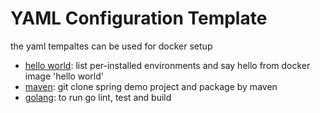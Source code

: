 # YAML Configuration Template

the yaml tempaltes can be used for docker setup

- [hello world](./helloworld.yaml): list per-installed environments and say hello from docker image 'hello world'
- [maven](./maven.yaml): git clone spring demo project and package by maven
- [golang](./golang.yaml): to run go lint, test and build